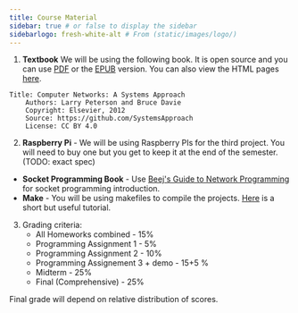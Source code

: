 ```yaml
---
title: Course Material
sidebar: true # or false to display the sidebar
sidebarlogo: fresh-white-alt # From (static/images/logo/)
---
```


1. **Textbook**
    We will be using the following book. It is open source and you can use [PDF](https://github.com/SystemsApproach/book/blob/master/published/book.pdf) or the [EPUB](https://github.com/SystemsApproach/book/blob/master/published/book.epub) version. You can also view the HTML pages [here](https://book.systemsapproach.org/).

```
Title: Computer Networks: A Systems Approach
    Authors: Larry Peterson and Bruce Davie
    Copyright: Elsevier, 2012
    Source: https://github.com/SystemsApproach
    License: CC BY 4.0
```
2. **Raspberry Pi** - We will be using Raspberry PIs for the third project. You will need to buy one but you get to keep it at the end of the semester.(TODO: exact spec)
+ **Socket Programming Book** - Use [Beej's Guide to Network Programming](https://beej.us/guide/bgnet/) for socket programming introduction.
+ **Make** - You will be using makefiles to compile the projects. [Here](http://www.cs.colby.edu/maxwell/courses/tutorials/maketutor/) is a short but useful tutorial.


3. Grading criteria:
    * All Homeworks combined - 15%
    * Programming Assignment 1 - 5%
    * Programming Assignment 2 - 10%
    * Programming Assignement 3 + demo - 15+5 %
    * Midterm - 25%
    * Final (Comprehensive) - 25%

Final grade will depend on relative distribution of scores.
